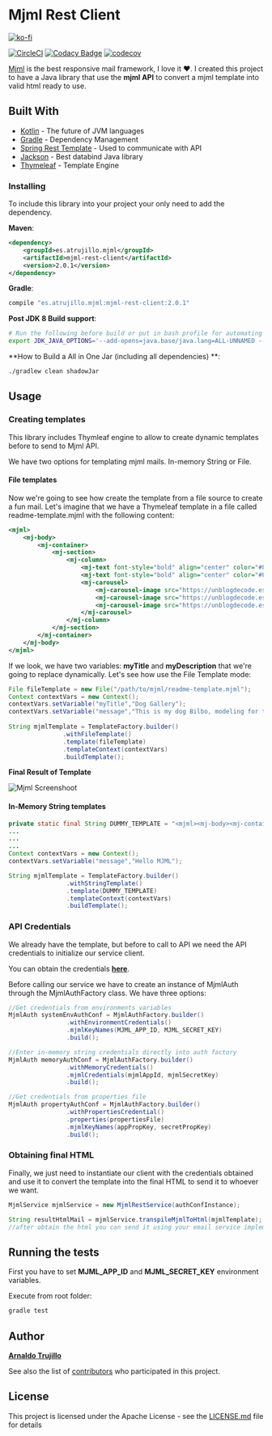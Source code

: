 # Mjml Rest Client

[![ko-fi](https://www.ko-fi.com/img/githubbutton_sm.svg)](https://ko-fi.com/W7W1UXQE)

[![CircleCI](https://circleci.com/gh/atrujillofalcon/mjml-rest-client.svg?style=svg)](https://circleci.com/gh/atrujillofalcon/mjml-rest-client)
[![Codacy Badge](https://api.codacy.com/project/badge/Grade/38e786b08ee544ec81e4dffc1fc3e5dd)](https://app.codacy.com/app/atrujillo92work/mjml-rest-client?utm_source=github.com&utm_medium=referral&utm_content=atrujillofalcon/mjml-rest-client&utm_campaign=badger)
[![codecov](https://codecov.io/gh/atrujillofalcon/mjml-rest-client/branch/develop/graph/badge.svg)](https://codecov.io/gh/atrujillofalcon/mjml-rest-client)



[Mjml](https://mjml.io/) is the best responsive mail framework, I love it :heart:. I created this project to have a Java library that use the
**mjml API** to convert a mjml template into valid html ready to use.


## Built With

* [Kotlin](https://kotlinlang.org/) - The future of JVM languages
* [Gradle](https://gradle.org/) - Dependency Management
* [Spring Rest Template](https://docs.spring.io/spring/docs/current/javadoc-api/org/springframework/web/client/RestTemplate.html) - Used to communicate with API
* [Jackson](https://github.com/FasterXML/jackson-databind) - Best databind Java library
* [Thymeleaf](https://www.thymeleaf.org/) - Template Engine


### Installing

To include this library into your project your only need to add the dependency.

**Maven**:
```xml
<dependency>
    <groupId>es.atrujillo.mjml</groupId>
    <artifactId>mjml-rest-client</artifactId>
    <version>2.0.1</version>
</dependency>
```

**Gradle**:
```groovy
compile "es.atrujillo.mjml:mjml-rest-client:2.0.1"
```

**Post JDK 8 Build support**:
```bash
# Run the following before build or put in bash profile for automating it
export JDK_JAVA_OPTIONS='--add-opens=java.base/java.lang=ALL-UNNAMED --add-opens=java.base/java.io=ALL-UNNAMED --add-opens=java.base/java.util=ALL-UNNAMED'

```

**How to Build a All in One Jar (including all dependencies) **:
```bash
./gradlew clean shadowJar

```



## Usage


### Creating templates

This library includes Thymleaf engine to allow to create dynamic templates before to send to Mjml API.

We have two options for templating mjml mails. In-memory String or File.

#### File templates

Now we're going to see how create the template from a file source to create a fun mail. Let's imagine that we have a Thymeleaf template in a file called readme-template.mjml with the following content:

```xml
<mjml>
    <mj-body>
        <mj-container>
            <mj-section>
                <mj-column>
                    <mj-text font-style="bold" align="center" color="#8B9C36"><h1 th:text="${myTitle}"></h1></mj-text>
                    <mj-text font-style="bold" align="center" color="#8B9C36"><h3 th:text="${myDescription}"></h3></mj-text>
                    <mj-carousel>
                        <mj-carousel-image src="https://unblogdecode.es/gallery/dog1.jpg"/>
                        <mj-carousel-image src="https://unblogdecode.es/gallery/dog2.jpg"/>
                        <mj-carousel-image src="https://unblogdecode.es/gallery/dog3.jpg"/>
                    </mj-carousel>
                </mj-column>
            </mj-section>
        </mj-container>
    </mj-body>
</mjml>
```

If we look, we have two variables: **myTitle** and **myDescription** that we're going to replace dynamically. Let's see how use the File Template mode:

```java
File fileTemplate = new File("/path/to/mjml/readme-template.mjml");
Context contextVars = new Context();
contextVars.setVariable("myTitle","Dog Gallery");
contextVars.setVariable("message","This is my dog Bilbo, modeling for the camera");
       
String mjmlTemplate = TemplateFactory.builder()
               .withFileTemplate()
               .template(fileTemplate)
               .templateContext(contextVars)
               .buildTemplate();                
 ```
 
**Final Result of Template**

![Mjml Screenshoot](https://unblogdecode.es/gallery/mjm-screenshoot.png)
 
#### In-Memory String templates

```java
private static final String DUMMY_TEMPLATE = "<mjml><mj-body><mj-container><mj-section><mj-column><mj-text th:text=\"${message}\"></mj-text></mj-column></mj-section></mj-container></mj-body></mjml>";
...
...
...
Context contextVars = new Context();
contextVars.setVariable("message","Hello MJML");

String mjmlTemplate = TemplateFactory.builder()
                .withStringTemplate()
                .template(DUMMY_TEMPLATE)
                .templateContext(contextVars)
                .buildTemplate();              
 ```

### API Credentials

We already have the template, but before to call to API we need the API credentials to initialize our service client.

You can obtain the credentials [**here**](https://mjml.io/api).

Before calling our service we have to create an instance of MjmlAuth through the MjmlAuthFactory class.
 We have three options:
 
```java
//Get credentials from environments variables
MjmlAuth systemEnvAuthConf = MjmlAuthFactory.builder()
                .withEnvironmentCredentials()
                .mjmlKeyNames(MJML_APP_ID, MJML_SECRET_KEY)
                .build();

//Enter in-memory string credentials directly into auth factory
MjmlAuth memoryAuthConf = MjmlAuthFactory.builder()
                .withMemoryCredentials()
                .mjmlCredentials(mjmlAppId, mjmlSecretKey)
                .build();

//Get credentials from properties file
MjmlAuth propertyAuthConf = MjmlAuthFactory.builder()
                .withPropertiesCredential()
                .properties(propertiesFile)
                .mjmlKeyNames(appPropKey, secretPropKey)
                .build();
```

### Obtaining final HTML

Finally, we just need to instantiate our client with the credentials obtained
 and use it to convert the template into the final HTML to send it to whoever we want.

```java
MjmlService mjmlService = new MjmlRestService(authConfInstance);

String resultHtmlMail = mjmlService.transpileMjmlToHtml(mjmlTemplate);
//after obtain the html you can send it using your email service implementation.
```


## Running the tests

First you have to set **MJML_APP_ID** and **MJML_SECRET_KEY** environment variables.

Execute from root folder:

```groovy
gradle test
```

## Author

 [**Arnaldo Trujillo**](https://github.com/atrujillofalcon)

See also the list of [contributors](https://github.com/atrujillofalcon/mjml-rest-client/graphs/contributors) who participated in this project.

## License

This project is licensed under the Apache License - see the [LICENSE.md](LICENSE.md) file for details

